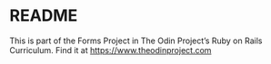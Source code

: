 # README

This is part of the Forms Project in The Odin Project’s Ruby on Rails Curriculum. Find it at https://www.theodinproject.com